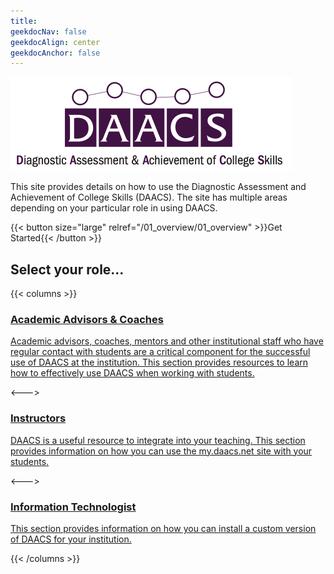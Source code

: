 ```yaml
---
title: 
geekdocNav: false
geekdocAlign: center
geekdocAnchor: false
---
```


<img src='/images/DAACS_Centered.png' height='150px' />

<!-- markdownlint-capture -->
<!-- markdownlint-disable MD033 -->

<!--span class="badge-placeholder">[![Build Status](https://img.shields.io/drone/build/thegeeklab/hugo-geekdoc?logo=drone&server=https%3A%2F%2Fdrone.thegeeklab.de)](https://drone.thegeeklab.de/thegeeklab/hugo-geekdoc)</span>
<span class="badge-placeholder">[![Hugo Version](https://img.shields.io/badge/hugo-0.83-blue.svg)](https://gohugo.io)</span>
<span class="badge-placeholder">[![GitHub release](https://img.shields.io/github/v/release/thegeeklab/hugo-geekdoc)](https://github.com/thegeeklab/hugo-geekdoc/releases/latest)</span>
<span class="badge-placeholder">[![GitHub contributors](https://img.shields.io/github/contributors/thegeeklab/hugo-geekdoc)](https://github.com/thegeeklab/hugo-geekdoc/graphs/contributors)</span>
<span class="badge-placeholder">[![License: MIT](https://img.shields.io/github/license/thegeeklab/hugo-geekdoc)](https://github.com/thegeeklab/hugo-geekdoc/blob/main/LICENSE)</span-->

<!-- markdownlint-restore -->

This site provides details on how to use the Diagnostic Assessment and Achievement of College Skills (DAACS). The site has multiple areas depending on your particular role in using DAACS.

{{< button size="large" relref="/01_overview/01_overview" >}}Get Started{{< /button >}}

## Select your role...

{{< columns >}}

<a href="/02_advisors/01_introduction" class="gdoc-button__link">

### Academic Advisors & Coaches

Academic advisors, coaches, mentors and other institutional staff who have regular contact with students are a critical component for the successful use of DAACS at the institution. This section provides resources to learn how to effectively use DAACS when working with students.

</a>

<--->

<a href="/03_instructors/01_introduction" class="gdoc-button__link">

### Instructors

DAACS is a useful resource to integrate into your teaching. This section provides information on how you can use the my.daacs.net site with your students.

</a>

<--->

<a href="/04_technical/01_installation" class="gdoc-button__link">

### Information Technologist

This section provides information on how you can install a custom version of DAACS for your institution.

</a>

{{< /columns >}}

